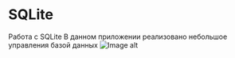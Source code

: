 # SQLite
Работа с SQLite
В данном приложении реализовано небольшое управления базой данных
![Image alt](https://github.com/TishkevichLeonid/SQLite/raw/master/SQLite/1.png)

